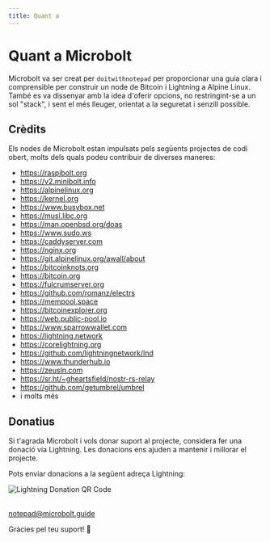 ```yaml
---
title: Quant a
---
```


# Quant a Microbolt

Microbolt va ser creat per `doitwithnotepad` per proporcionar una guia clara i
comprensible per construir un node de Bitcoin i Lightning a Alpine Linux. També
es va dissenyar amb la idea d'oferir opcions, no restringint-se a un sol
"stack", i sent el més lleuger, orientat a la seguretat i senzill possible.

## Crèdits

Els nodes de Microbolt estan impulsats pels següents projectes de codi obert,
molts dels quals podeu contribuir de diverses maneres:

- https://raspibolt.org
- https://v2.minibolt.info
- https://alpinelinux.org
- https://kernel.org
- https://www.busybox.net
- https://musl.libc.org
- https://man.openbsd.org/doas
- https://www.sudo.ws
- https://caddyserver.com
- https://nginx.org
- https://git.alpinelinux.org/awall/about
- https://bitcoinknots.org
- https://bitcoin.org
- https://fulcrumserver.org
- https://github.com/romanz/electrs
- https://mempool.space
- https://bitcoinexplorer.org
- https://web.public-pool.io
- https://www.sparrowwallet.com
- https://lightning.network
- https://corelightning.org
- https://github.com/lightningnetwork/lnd
- https://www.thunderhub.io
- https://zeusln.com
- https://sr.ht/~gheartsfield/nostr-rs-relay
- https://github.com/getumbrel/umbrel
- i molts més

## Donatius

Si t'agrada Microbolt i vols donar suport al projecte, considera fer una donació
via Lightning. Les donacions ens ajuden a mantenir i millorar el projecte.

Pots enviar donacions a la següent adreça Lightning:

![Lightning Donation QR Code](/assets/ln-donations.svg)

<br/>
<a href="lightning:notepad@microbolt.guide">notepad@microbolt.guide</a>

Gràcies pel teu suport! 🎉